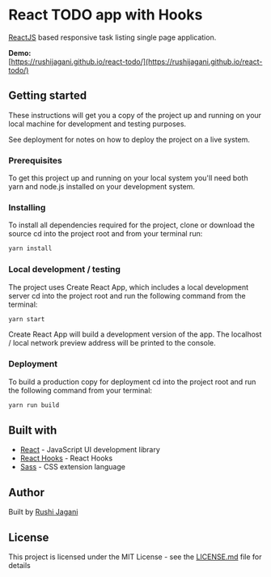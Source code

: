 # React TODO app with Hooks
[ReactJS](https://reactjs.org/) based responsive task listing single page application.

**Demo:**  
[https://rushijagani.github.io/react-todo/](https://rushijagani.github.io/react-todo/)


## Getting started

These instructions will get you a copy of the project up and running on your local machine for development and testing purposes. 

See deployment for notes on how to deploy the project on a live system.
### Prerequisites
To get this project up and running on your local system you'll need both yarn and node.js installed on your development system.

### Installing
To install all dependencies required for the project, clone or download the source cd into the project root and from your terminal run:
```bash
yarn install
```

### Local development / testing
The project uses Create React App, which includes a local development server cd into the project root and run the following command from the terminal:
```bash
yarn start
```

Create React App will build a development version of the app. The localhost / local network preview address will be printed to the console.

### Deployment
To build a production copy for deployment cd into the project root and run the following command from your terminal:
```bash
yarn run build
```

## Built with
- [React](https://reactjs.org/) - JavaScript UI development library
- [React Hooks](https://reactjs.org/docs/hooks-intro.html) - React Hooks
- [Sass](https://sass-lang.com/) - CSS extension language

## Author
Built by [Rushi Jagani](http://rushijagani.github.io/)

## License
This project is licensed under the MIT License - see the [LICENSE.md](https://github.com/binaryjim/react-tasks-app/blob/master/license.txt) file for details
